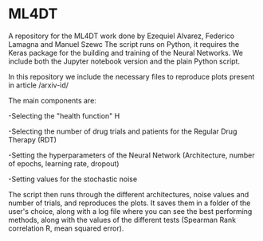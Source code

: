 # ML4DT
A repository for the ML4DT work done by Ezequiel Alvarez, Federico Lamagna and Manuel Szewc
The script runs on Python, it requires the Keras package for the building and training of the Neural Networks.
We include both the Jupyter notebook version and the plain Python script.
 
In this repository we include the necessary files to reproduce plots present in article /arxiv-id/

The main components are:

-Selecting the "health function" H

-Selecting the number of drug trials and patients for the Regular Drug Therapy (RDT)

-Setting the hyperparameters of the Neural Network (Architecture, number of epochs, learning rate, dropout)

-Setting values for the stochastic noise 

The script then runs through the different architectures, noise values and number of trials, and reproduces the plots. It saves them in a folder of the user's choice, along with a log file where you can see the best performing methods, along with the values of the different tests (Spearman Rank correlation R, mean squared error). 

